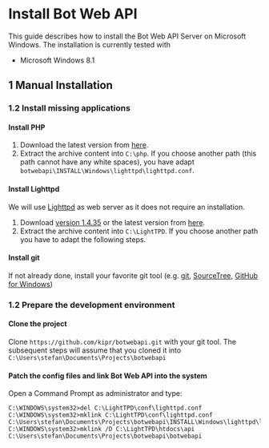 Install Bot Web API
===================

This guide describes how to install the Bot Web API Server on Microsoft Windows. The installation is currently tested with
* Microsoft Windows 8.1

## 1 Manual Installation

### 1.2 Install missing applications

#### Install PHP
1. Download the latest version from [here](http://windows.php.net/download/).
2. Extract the archive content into `C:\php`. If you choose another path (this path cannot have any white spaces), you have adapt `botwebapi\INSTALL\Windows\lighttpd\lighttpd.conf`.

#### Install Lighttpd
We will use [Lighttpd](http://redmine.lighttpd.net/) as web server as it does not require an installation.

1. Download [version 1.4.35](http://lighttpd.dtech.hu/LightTPD-1.4.35-1-IPv6-Win32-SSL.zip) or the latest version from [here](http://redmine.lighttpd.net/projects/1/wiki/tutoriallighttpdandphp#Windows).
2. Extract the archive content into `C:\LightTPD`. If you choose another path you have to adapt the following steps.

#### Install git
If not already done, install your favorite git tool (e.g. [git](http://git-scm.com/downloads), [SourceTree](http://www.sourcetreeapp.com/), [GitHub for Windows](https://windows.github.com/))

### 1.2 Prepare the development environment

#### Clone the project
Clone `https://github.com/kipr/botwebapi.git` with your git tool. The subsequent steps will assume that you cloned it into `C:\Users\stefan\Documents\Projects\botwebapi`

#### Patch the config files and link Bot Web API into the system
Open a Command Prompt as administrator and type:

```
C:\WINDOWS\system32>del C:\LightTPD\conf\lighttpd.conf
C:\WINDOWS\system32>mklink C:\LightTPD\conf\lighttpd.conf C:\Users\stefan\Documents\Projects\botwebapi\INSTALL\Windows\lighttpd\lighttpd.conf
C:\WINDOWS\system32>mklink /D C:\LightTPD\htdocs\api C:\Users\stefan\Documents\Projects\botwebapi\botwebapi
```
